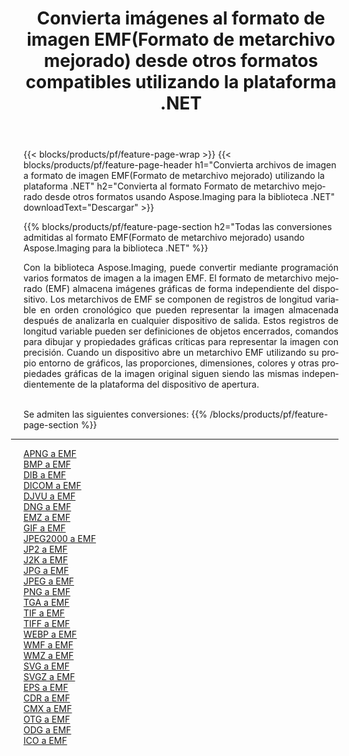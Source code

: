 ﻿---
title: Convierta imágenes al formato de imagen EMF(Formato de metarchivo mejorado) desde otros formatos compatibles utilizando la plataforma .NET 
weight: 3920
url: /es/net/conversion/to/emf 
lang: es
langdirlevel: 2
locales: zh-hans,ja,it,ru,de,es,fr,nl,id,lt,pl,pt,vi,tr,ko,zh-hant,ar,hi,th,sv,cs,uk,he
description: Usando Aspose.Imaging para la biblioteca .NET, es fácil convertir a EMF(Formato de metarchivo mejorado) desde otros formatos de imagen compatibles
---

{{< blocks/products/pf/feature-page-wrap >}}
{{< blocks/products/pf/feature-page-header h1="Convierta archivos de imagen a formato de imagen EMF(Formato de metarchivo mejorado) utilizando la plataforma .NET" h2="Convierta al formato Formato de metarchivo mejorado desde otros formatos usando Aspose.Imaging para la biblioteca .NET" downloadText="Descargar" >}}


{{% blocks/products/pf/feature-page-section  h2="Todas las conversiones admitidas al formato EMF(Formato de metarchivo mejorado) usando Aspose.Imaging para la biblioteca .NET" %}}
<p align=justify>Con la biblioteca Aspose.Imaging, puede convertir mediante programación varios formatos de imagen a la imagen EMF. El formato de metarchivo mejorado (EMF) almacena imágenes gráficas de forma independiente del dispositivo. Los metarchivos de EMF se componen de registros de longitud variable en orden cronológico que pueden representar la imagen almacenada después de analizarla en cualquier dispositivo de salida. Estos registros de longitud variable pueden ser definiciones de objetos encerrados, comandos para dibujar y propiedades gráficas críticas para representar la imagen con precisión. Cuando un dispositivo abre un metarchivo EMF utilizando su propio entorno de gráficos, las proporciones, dimensiones, colores y otras propiedades gráficas de la imagen original siguen siendo las mismas independientemente de la plataforma del dispositivo de apertura. </p>
<br/>
Se admiten las siguientes conversiones:
{{% /blocks/products/pf/feature-page-section %}}
<div class="container-fluid productfamilypage bg-gray">
    <div class="convertypes bg-gray agp-content section">
        <div class="container">
		<hr style="margin-left:-20px;"/>
		<div class="row other-converters">
		    <div class='col-md-2 other-converter remove-lp remove-rp'><a href="/imaging/es/net/conversion/apng-to-emf" >APNG a EMF</a></div>
<div class='col-md-2 other-converter remove-lp remove-rp'><a href="/imaging/es/net/conversion/bmp-to-emf" >BMP a EMF</a></div>
<div class='col-md-2 other-converter remove-lp remove-rp'><a href="/imaging/es/net/conversion/dib-to-emf" >DIB a EMF</a></div>
<div class='col-md-2 other-converter remove-lp remove-rp'><a href="/imaging/es/net/conversion/dicom-to-emf" >DICOM a EMF</a></div>
<div class='col-md-2 other-converter remove-lp remove-rp'><a href="/imaging/es/net/conversion/djvu-to-emf" >DJVU a EMF</a></div>
<div class='col-md-2 other-converter remove-lp remove-rp'><a href="/imaging/es/net/conversion/dng-to-emf" >DNG a EMF</a></div>
<div class='col-md-2 other-converter remove-lp remove-rp'><a href="/imaging/es/net/conversion/emz-to-emf" >EMZ a EMF</a></div>
<div class='col-md-2 other-converter remove-lp remove-rp'><a href="/imaging/es/net/conversion/gif-to-emf" >GIF a EMF</a></div>
<div class='col-md-2 other-converter remove-lp remove-rp'><a href="/imaging/es/net/conversion/jpeg2000-to-emf" >JPEG2000 a EMF</a></div>
<div class='col-md-2 other-converter remove-lp remove-rp'><a href="/imaging/es/net/conversion/jp2-to-emf" >JP2 a EMF</a></div>
<div class='col-md-2 other-converter remove-lp remove-rp'><a href="/imaging/es/net/conversion/j2k-to-emf" >J2K a EMF</a></div>
<div class='col-md-2 other-converter remove-lp remove-rp'><a href="/imaging/es/net/conversion/jpg-to-emf" >JPG a EMF</a></div>
<div class='col-md-2 other-converter remove-lp remove-rp'><a href="/imaging/es/net/conversion/jpeg-to-emf" >JPEG a EMF</a></div>
<div class='col-md-2 other-converter remove-lp remove-rp'><a href="/imaging/es/net/conversion/png-to-emf" >PNG a EMF</a></div>
<div class='col-md-2 other-converter remove-lp remove-rp'><a href="/imaging/es/net/conversion/tga-to-emf" >TGA a EMF</a></div>
<div class='col-md-2 other-converter remove-lp remove-rp'><a href="/imaging/es/net/conversion/tif-to-emf" >TIF a EMF</a></div>
<div class='col-md-2 other-converter remove-lp remove-rp'><a href="/imaging/es/net/conversion/tiff-to-emf" >TIFF a EMF</a></div>
<div class='col-md-2 other-converter remove-lp remove-rp'><a href="/imaging/es/net/conversion/webp-to-emf" >WEBP a EMF</a></div>
<div class='col-md-2 other-converter remove-lp remove-rp'><a href="/imaging/es/net/conversion/wmf-to-emf" >WMF a EMF</a></div>
<div class='col-md-2 other-converter remove-lp remove-rp'><a href="/imaging/es/net/conversion/wmz-to-emf" >WMZ a EMF</a></div>
<div class='col-md-2 other-converter remove-lp remove-rp'><a href="/imaging/es/net/conversion/svg-to-emf" >SVG a EMF</a></div>
<div class='col-md-2 other-converter remove-lp remove-rp'><a href="/imaging/es/net/conversion/svgz-to-emf" >SVGZ a EMF</a></div>
<div class='col-md-2 other-converter remove-lp remove-rp'><a href="/imaging/es/net/conversion/eps-to-emf" >EPS a EMF</a></div>
<div class='col-md-2 other-converter remove-lp remove-rp'><a href="/imaging/es/net/conversion/cdr-to-emf" >CDR a EMF</a></div>
<div class='col-md-2 other-converter remove-lp remove-rp'><a href="/imaging/es/net/conversion/cmx-to-emf" >CMX a EMF</a></div>
<div class='col-md-2 other-converter remove-lp remove-rp'><a href="/imaging/es/net/conversion/otg-to-emf" >OTG a EMF</a></div>
<div class='col-md-2 other-converter remove-lp remove-rp'><a href="/imaging/es/net/conversion/odg-to-emf" >ODG a EMF</a></div>
<div class='col-md-2 other-converter remove-lp remove-rp'><a href="/imaging/es/net/conversion/ico-to-emf" >ICO a EMF</a></div>
                </div>
        </div>
    </div>
</div>
<br/>

